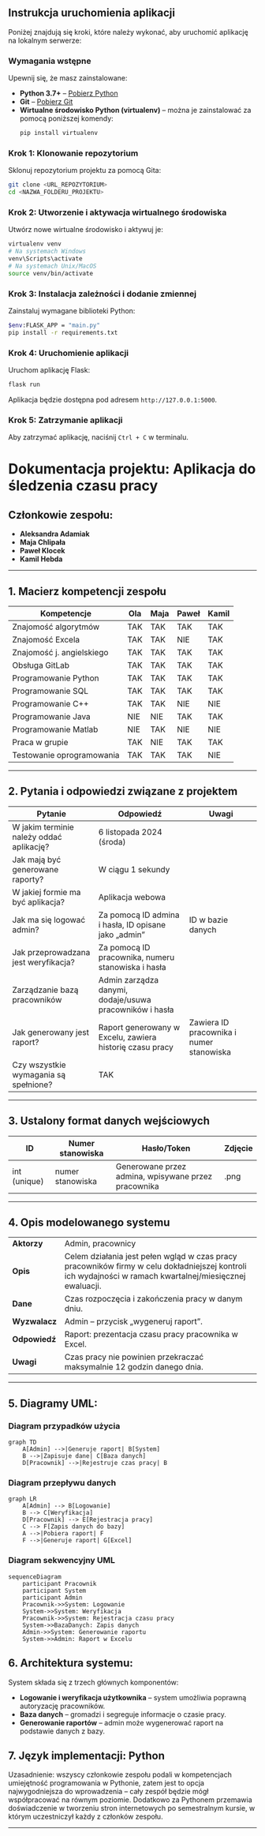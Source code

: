 ## Instrukcja uruchomienia aplikacji

Poniżej znajdują się kroki, które należy wykonać, aby uruchomić aplikację na lokalnym serwerze:

### Wymagania wstępne

Upewnij się, że masz zainstalowane:
- **Python 3.7+** – [Pobierz Python](https://www.python.org/downloads/)
- **Git** – [Pobierz Git](https://git-scm.com/downloads)
- **Wirtualne środowisko Python (virtualenv)** – można je zainstalować za pomocą poniższej komendy:
  ```bash
  pip install virtualenv
  ```

### Krok 1: Klonowanie repozytorium

Sklonuj repozytorium projektu za pomocą Gita:
```bash
git clone <URL_REPOZYTORIUM>
cd <NAZWA_FOLDERU_PROJEKTU>
```

### Krok 2: Utworzenie i aktywacja wirtualnego środowiska

Utwórz nowe wirtualne środowisko i aktywuj je:
```bash
virtualenv venv
# Na systemach Windows
venv\Scripts\activate
# Na systemach Unix/MacOS
source venv/bin/activate
```

### Krok 3: Instalacja zależności i dodanie zmiennej 

Zainstaluj wymagane biblioteki Python:
```bash
$env:FLASK_APP = "main.py"
pip install -r requirements.txt
```

### Krok 4: Uruchomienie aplikacji

Uruchom aplikację Flask:
```bash
flask run
```
Aplikacja będzie dostępna pod adresem `http://127.0.0.1:5000`.

### Krok 5: Zatrzymanie aplikacji

Aby zatrzymać aplikację, naciśnij `Ctrl + C` w terminalu.

# Dokumentacja projektu: Aplikacja do śledzenia czasu pracy

## Członkowie zespołu:
- **Aleksandra Adamiak**
- **Maja Chlipała**
- **Paweł Klocek**
- **Kamil Hebda**

---

## 1. Macierz kompetencji zespołu

| Kompetencje             | Ola | Maja | Paweł | Kamil |
|-------------------------|-----|------|-------|-------|
| Znajomość algorytmów    | TAK | TAK  | TAK   | TAK   |
| Znajomość Excela        | TAK | TAK  | NIE   | TAK   |
| Znajomość j. angielskiego| TAK | TAK  | TAK   | TAK   |
| Obsługa GitLab          | TAK | TAK  | TAK   | TAK   |
| Programowanie Python     | TAK | TAK  | TAK   | TAK   |
| Programowanie SQL        | TAK | TAK  | TAK   | TAK   |
| Programowanie C++        | TAK | TAK  | NIE   | NIE   |
| Programowanie Java       | NIE | NIE  | TAK   | TAK   |
| Programowanie Matlab     | NIE | TAK  | NIE   | NIE   |
| Praca w grupie           | TAK | NIE  | TAK   | TAK   |
| Testowanie oprogramowania| TAK | TAK  | TAK   | NIE   |

---

## 2. Pytania i odpowiedzi związane z projektem

| Pytanie                                 | Odpowiedź                                               | Uwagi                          |
|-----------------------------------------|---------------------------------------------------------|--------------------------------|
| W jakim terminie należy oddać aplikację?| 6 listopada 2024 (środa)                                |                                |
| Jak mają być generowane raporty?        | W ciągu 1 sekundy                                       |                                |
| W jakiej formie ma być aplikacja?       | Aplikacja webowa                                        |                                |
| Jak ma się logować admin?               | Za pomocą ID admina i hasła, ID opisane jako „admin”   | ID w bazie danych             |
| Jak przeprowadzana jest weryfikacja?    | Za pomocą ID pracownika, numeru stanowiska i hasła       |                                |
| Zarządzanie bazą pracowników            | Admin zarządza danymi, dodaje/usuwa pracowników i hasła  |                                |
| Jak generowany jest raport?             | Raport generowany w Excelu, zawiera historię czasu pracy | Zawiera ID pracownika i numer stanowiska |
| Czy wszystkie wymagania są spełnione?   | TAK                                                     |                                |

---

## 3. Ustalony format danych wejściowych

| ID | Numer stanowiska | Hasło/Token | Zdjęcie |
|----|------------------|-------------|---------|
| int (unique) | numer stanowiska | Generowane przez admina, wpisywane przez pracownika | .png |

---

## 4. Opis modelowanego systemu

|                              |                                                                                                                                                             |
|------------------------------|-------------------------------------------------------------------------------------------------------------------------------------------------------------|
| **Aktorzy**                  | Admin, pracownicy                                                                                                                                           |
| **Opis**                     | Celem działania jest pełen wgląd w czas pracy pracowników firmy w celu dokładniejszej kontroli ich wydajności w ramach kwartalnej/miesięcznej ewaluacji.    |
| **Dane**                     | Czas rozpoczęcia i zakończenia pracy w danym dniu.                                                                                                          |
| **Wyzwalacz**                | Admin – przycisk „wygeneruj raport”.                                                                                                                         |
| **Odpowiedź**                | Raport: prezentacja czasu pracy pracownika w Excel.                                                                                                          |
| **Uwagi**                    | Czas pracy nie powinien przekraczać maksymalnie 12 godzin danego dnia.                                                                                       |

---

## 5. Diagramy UML:

### Diagram przypadków użycia 
```mermaid
graph TD
    A[Admin] -->|Generuje raport| B[System]
    B -->|Zapisuje dane| C[Baza danych]
    D[Pracownik] -->|Rejestruje czas pracy| B
```
### Diagram przepływu danych
```mermaid
graph LR
    A[Admin] --> B[Logowanie]
    B --> C[Weryfikacja]
    D[Pracownik] --> E[Rejestracja pracy]
    C --> F[Zapis danych do bazy]
    A -->|Pobiera raport| F
    F -->|Generuje raport| G[Excel]
```
### Diagram sekwencyjny UML
```mermaid
sequenceDiagram
    participant Pracownik
    participant System
    participant Admin
    Pracownik->>System: Logowanie
    System->>System: Weryfikacja
    Pracownik->>System: Rejestracja czasu pracy
    System->>BazaDanych: Zapis danych
    Admin->>System: Generowanie raportu
    System->>Admin: Raport w Excelu
```

## 6. Architektura systemu:
System składa się z trzech głównych komponentów:

- **Logowanie i weryfikacja użytkownika** – system umożliwia poprawną autoryzację pracowników.
- **Baza danych** – gromadzi i segreguje informacje o czasie pracy.
- **Generowanie raportów** – admin może wygenerować raport na podstawie danych z bazy.

## 7. Język implementacji: Python

Uzasadnienie: wszyscy członkowie zespołu podali w kompetencjach umiejętność programowania w Pythonie, zatem jest to opcja najwygodniejsza do wprowadzenia – cały zespół będzie mógł współpracować na równym poziomie. Dodatkowo za Pythonem przemawia doświadczenie w tworzeniu stron internetowych po semestralnym kursie, w którym uczestniczył każdy z członków zespołu.

---


